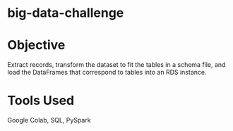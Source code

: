 # big-data-challenge
# Objective
Extract records, transform the dataset to fit the tables in a schema file, and load the DataFrames that correspond to tables into an RDS instance.

# Tools Used
Google Colab, SQL, PySpark
